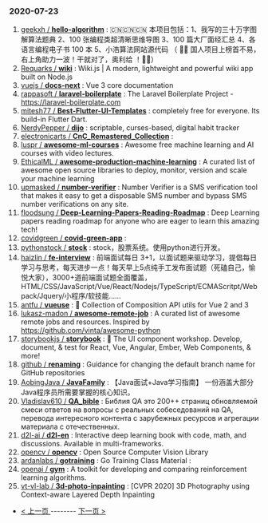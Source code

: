 ### 2020-07-23 
1. [
        geekxh /
**hello-algorithm**](https://github.com/geekxh/hello-algorithm) : 🇨🇳🇨🇳🇨🇳 本项目包括：1、我写的三十万字图解算法题典 2、100 张编程类超清晰思维导图 3、100 篇大厂面经汇总 4、各语言编程电子书 100 本 5、小浩算法网站源代码 （ 🚀🚀 国人项目上榜首不易，右上角助力一波！干就对了，奥利给 ！🚀🚀）
1. [
        Requarks /
**wiki**](https://github.com/Requarks/wiki) : Wiki.js | A modern, lightweight and powerful wiki app built on Node.js
1. [
        vuejs /
**docs-next**](https://github.com/vuejs/docs-next) : Vue 3 core documentation
1. [
        rappasoft /
**laravel-boilerplate**](https://github.com/rappasoft/laravel-boilerplate) : The Laravel Boilerplate Project - https://laravel-boilerplate.com
1. [
        mitesh77 /
**Best-Flutter-UI-Templates**](https://github.com/mitesh77/Best-Flutter-UI-Templates) : completely free for everyone. Its build-in Flutter Dart.
1. [
        NerdyPepper /
**dijo**](https://github.com/NerdyPepper/dijo) : scriptable, curses-based, digital habit tracker
1. [
        electronicarts /
**CnC_Remastered_Collection**](https://github.com/electronicarts/CnC_Remastered_Collection) : 
1. [
        luspr /
**awesome-ml-courses**](https://github.com/luspr/awesome-ml-courses) : Awesome free machine learning and AI courses with video lectures.
1. [
        EthicalML /
**awesome-production-machine-learning**](https://github.com/EthicalML/awesome-production-machine-learning) : A curated list of awesome open source libraries to deploy, monitor, version and scale your machine learning
1. [
        upmasked /
**number-verifier**](https://github.com/upmasked/number-verifier) : Number Verifier is a SMS verification tool that makes it easy to get a disposable SMS number and bypass SMS number verifications on any site.
1. [
        floodsung /
**Deep-Learning-Papers-Reading-Roadmap**](https://github.com/floodsung/Deep-Learning-Papers-Reading-Roadmap) : Deep Learning papers reading roadmap for anyone who are eager to learn this amazing tech!
1. [
        covidgreen /
**covid-green-app**](https://github.com/covidgreen/covid-green-app) : 
1. [
        pythonstock /
**stock**](https://github.com/pythonstock/stock) : stock，股票系统。使用python进行开发。
1. [
        haizlin /
**fe-interview**](https://github.com/haizlin/fe-interview) : 前端面试每日 3+1，以面试题来驱动学习，提倡每日学习与思考，每天进步一点！每天早上5点纯手工发布面试题（死磕自己，愉悦大家），3000+道前端面试题全面覆盖，HTML/CSS/JavaScript/Vue/React/Nodejs/TypeScript/ECMAScritpt/Webpack/Jquery/小程序/软技能……
1. [
        antfu /
**vueuse**](https://github.com/antfu/vueuse) : 🧰 Collection of Composition API utils for Vue 2 and 3
1. [
        lukasz-madon /
**awesome-remote-job**](https://github.com/lukasz-madon/awesome-remote-job) : A curated list of awesome remote jobs and resources. Inspired by https://github.com/vinta/awesome-python
1. [
        storybookjs /
**storybook**](https://github.com/storybookjs/storybook) : 📓 The UI component workshop. Develop, document, & test for React, Vue, Angular, Ember, Web Components, & more!
1. [
        github /
**renaming**](https://github.com/github/renaming) : Guidance for changing the default branch name for GitHub repositories
1. [
        AobingJava /
**JavaFamily**](https://github.com/AobingJava/JavaFamily) : 【Java面试+Java学习指南】 一份涵盖大部分Java程序员所需要掌握的核心知识。
1. [
        Vladislav610 /
**QA_bible**](https://github.com/Vladislav610/QA_bible) : Библия QA это 200++ страниц обновляемой смеси ответов на вопросы с реальных собеседований на QA, перевода интересного контента с зарубежных ресурсов и агрегации материала с отечественных.
1. [
        d2l-ai /
**d2l-en**](https://github.com/d2l-ai/d2l-en) : Interactive deep learning book with code, math, and discussions. Available in multi-frameworks.
1. [
        opencv /
**opencv**](https://github.com/opencv/opencv) : Open Source Computer Vision Library
1. [
        ardanlabs /
**gotraining**](https://github.com/ardanlabs/gotraining) : Go Training Class Material :
1. [
        openai /
**gym**](https://github.com/openai/gym) : A toolkit for developing and comparing reinforcement learning algorithms.
1. [
        vt-vl-lab /
**3d-photo-inpainting**](https://github.com/vt-vl-lab/3d-photo-inpainting) : [CVPR 2020] 3D Photography using Context-aware Layered Depth Inpainting 

- [ < 上一页 ](https://github.com/able8/github-trending-daily-record/blob/master/2020-07-22.md) -------- [ 下一页 > ](https://github.com/able8/github-trending-daily-record/blob/master/2020-07-24.md)